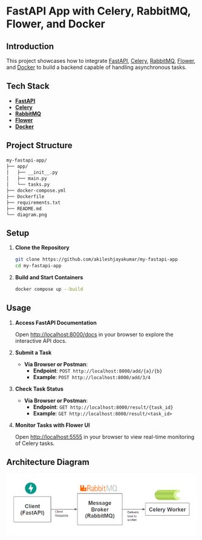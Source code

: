 # FastAPI App with Celery, RabbitMQ, Flower, and Docker

## Introduction

This project showcases how to integrate [FastAPI](https://fastapi.tiangolo.com/), [Celery](https://docs.celeryq.dev/en/stable/), [RabbitMQ](https://www.rabbitmq.com/documentation.html), [Flower](https://flower.readthedocs.io/en/latest/), and [Docker](https://www.docker.com/) to build a backend capable of handling asynchronous tasks.

## Tech Stack

- **[FastAPI](https://fastapi.tiangolo.com/)**
- **[Celery](https://docs.celeryq.dev/en/stable/)**
- **[RabbitMQ](https://www.rabbitmq.com/documentation.html)**
- **[Flower](https://flower.readthedocs.io/en/latest/)**
- **[Docker](https://www.docker.com/)**

## Project Structure

```
my-fastapi-app/
├── app/
│   ├── __init__.py
│   ├── main.py
│   └── tasks.py
├── docker-compose.yml
├── Dockerfile
├── requirements.txt
├── README.md
└── diagram.png
```

## Setup

1. **Clone the Repository**

   ```bash
   git clone https://github.com/akileshjayakumar/my-fastapi-app
   cd my-fastapi-app
   ```

2. **Build and Start Containers**

   ```bash
   docker compose up --build
   ```

## Usage

1. **Access FastAPI Documentation**

   Open [http://localhost:8000/docs](http://localhost:8000/docs) in your browser to explore the interactive API docs.

2. **Submit a Task**

   - **Via Browser or Postman**:
     - **Endpoint**: `POST http://localhost:8000/add/{a}/{b}`
     - **Example**: `POST http://localhost:8000/add/3/4`

3. **Check Task Status**

   - **Via Browser or Postman**:
     - **Endpoint**: `GET http://localhost:8000/result/{task_id}`
     - **Example**: `GET http://localhost:8000/result/<task_id>`

4. **Monitor Tasks with Flower UI**

   Open [http://localhost:5555](http://localhost:5555) in your browser to view real-time monitoring of Celery tasks.

## Architecture Diagram

![Architecture Diagram](diagram.png)